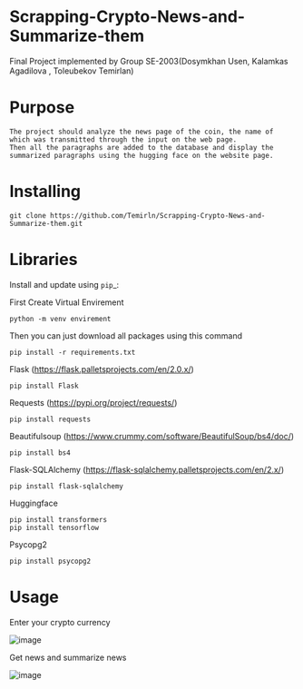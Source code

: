# Scrapping-Crypto-News-and-Summarize-them
 
Final Project implemented by Group SE-2003(Dosymkhan Usen, Kalamkas Agadilova , Toleubekov Temirlan)

# Purpose

    The project should analyze the news page of the coin, the name of which was transmitted through the input on the web page.
    Then all the paragraphs are added to the database and display the summarized paragraphs using the hugging face on the website page.


# Installing

    git clone https://github.com/Temirln/Scrapping-Crypto-News-and-Summarize-them.git 
    

# Libraries

Install and update using `pip`_:

First Create Virtual Envirement

    python -m venv envirement
    
Then you can just download all packages using this command 

    pip install -r requirements.txt

Flask (https://flask.palletsprojects.com/en/2.0.x/)

    pip install Flask

Requests (https://pypi.org/project/requests/)

    pip install requests

Beautifulsoup (https://www.crummy.com/software/BeautifulSoup/bs4/doc/)

    pip install bs4

Flask-SQLAlchemy (https://flask-sqlalchemy.palletsprojects.com/en/2.x/)

    pip install flask-sqlalchemy

Huggingface

    pip install transformers
    pip install tensorflow
Psycopg2
 
    pip install psycopg2
    
# Usage 

Enter your crypto currency

![image](https://user-images.githubusercontent.com/74649499/142732838-18cb79ba-5555-4132-aa97-a5dbc921792f.png)

Get news and summarize news
 
![image](https://user-images.githubusercontent.com/74649499/142732844-c780a99b-f6ec-406f-b90d-15cca805dea3.png)


